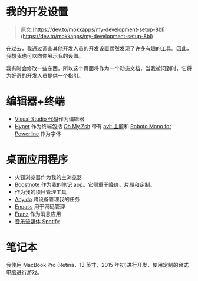 # 我的开发设置

> 原文:[https://dev.to/mokkapps/my-development-setup-8bl](https://dev.to/mokkapps/my-development-setup-8bl)

在过去，我通过调查其他开发人员的开发设置偶然发现了许多有趣的工具。因此，我想我也可以向你展示我的设置。

我有时会修改一些东西，所以这个页面将作为一个动态文档，当我被问到时，它将为好奇的开发人员提供一个指引。

# [](#editor-terminal)编辑器+终端

*   [Visual Studio 代码](https://code.visualstudio.com/)作为编辑器
*   [Hyper](https://hyper.is/) 作为终端包括 [Oh My Zsh](https://github.com/robbyrussell/oh-my-zsh) 带有 [avit 主题](https://github.com/robbyrussell/oh-my-zsh/wiki/themes#avit)和 [Roboto Mono for Powerline](https://github.com/powerline/fonts) 作为字体

# [](#desktop-apps)桌面应用程序

*   火狐浏览器作为我的主浏览器
*   [Boostnote](https://boostnote.io) 作为我的笔记 app。它侧重于降价、片段和定制。
*   作为我的项目管理工具
*   [Any.do](https://web.any.do/) 跨设备管理我的任务
*   [Enpass](https://enpass.io/) 用于密码管理
*   [Franz](https://meetfranz.com/) 作为消息应用
*   [音乐流媒体 Spotify](https://www.spotify.com/)

# [](#notebook)笔记本

我使用 MacBook Pro (Retina，13 英寸，2015 年初)进行开发，使用定制的台式电脑进行游戏。